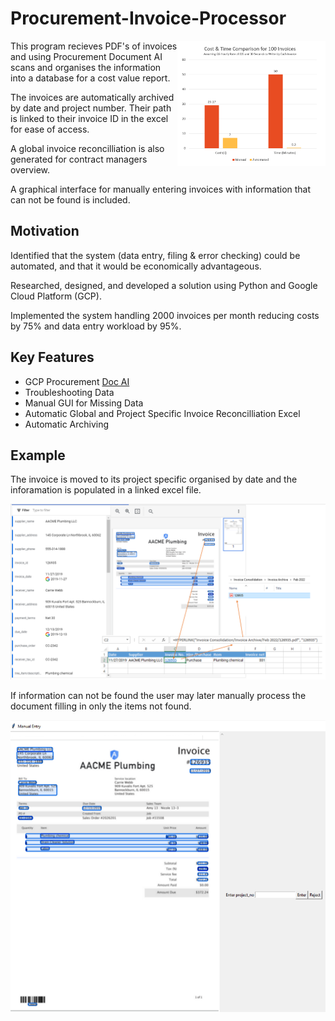 # Procurement-Invoice-Processor

<img align="right" width="47%" src="https://github.com/oddell/Invoice-Processor/blob/main/Images/Cost%20Time%20Table.PNG?raw=true" /> 

This program recieves PDF's of invoices and using Procurement Document AI scans and organises the information into a database for a cost value report.

The invoices are automatically archived by date and project number. Their path is linked to their invoice ID in the excel for ease of access.

A global invoice reconcilliation is also generated for contract managers overview.

A graphical interface for manually entering invoices with information that can not be found is included. 


## Motivation

Identified that the system (data entry, filing & error checking) could be automated, and that it would be economically advantageous.

Researched, designed, and developed a solution using Python and Google Cloud Platform (GCP).

Implemented the system handling 2000 invoices per month reducing costs by 75% and data entry workload by 95%.

## Key Features

- GCP Procurement [Doc AI](https://cloud.google.com/document-ai)
- Troubleshooting Data
- Manual GUI for Missing Data
- Automatic Global and Project Specific Invoice Reconcilliation Excel
- Automatic Archiving

## Example

The invoice is moved to its project specific organised by date and the inforamation is populated in a linked excel file.

<img src="https://github.com/oddell/Invoice-Processor/blob/main/Images/Demo.PNG?raw=true" /> 

If information can not be found the user may later manually process the document filling in only the items not found.

<img src="https://github.com/oddell/Invoice-Processor/blob/main/Images/Reject.PNG?raw=true" /> 
